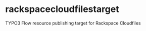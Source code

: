 rackspacecloudfilestarget
=========================

TYPO3 Flow resource publishing target for Rackspace Cloudfiles